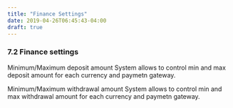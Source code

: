 ```yaml
---
title: "Finance Settings"
date: 2019-04-26T06:45:43-04:00
draft: true
---
```


### 7.2 Finance settings

Minimum/Maximum deposit amount
System allows to control min and max deposit amount for each currency and paymetn gateway.

Minimum/Maximum  withdrawal amount
System allows to control min and max withdrawal amount for each currency and paymetn gateway.

